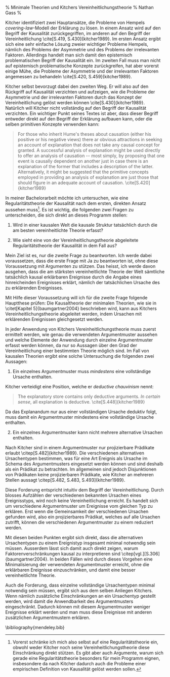 % Minimale Theorien und Kitchers Vereinheitlichungstheorie
% Nathan Gass
%

Kitcher identifiziert zwei Hauptansätze, die Probleme von Hempels
*covering-law*-Modell der Erklärung zu lösen. In einem Ansatz wird auf
den Begriff der Kausalität zurückgegriffen, im anderen auf den Begriff
der Vereinheitlichung \cite[S.419, S.430]{kitcher1989}. Im ersten
Ansatz ergibt sich eine sehr einfache Lösung zweier wichtiger Probleme
Hempels, nämlich des Problems der Asymmetrie und des Problems der
irrelevanten Faktoren. Allerdings handelt man sich damit den
epistemisch problematischen Begriff der Kausalität ein. Im zweiten
Fall muss man nicht auf epistemisch problematische Konzepte
zurückgreifen, hat aber vorerst einige Mühe, die Probleme der
Asymmetrie und der irrelevanten Faktoren angemessen zu behandeln
\cite[S.420, S.459]{kitcher1989}.

Kitcher selbst bevorzugt dabei den zweiten Weg. Er will also auf den
Rückgriff auf Kausalität verzichten und aufzeigen, wie die Probleme
der Asymmetrie und der irrelevanten Faktoren durch das Konzept der
Vereinheitlichung gelöst werden können
\cite[S.430]{kitcher1989}. Natürlich will Kitcher nicht vollständig
auf den Begriff der Kausalität verzichten. Ein wichtiger Punkt seines
Textes ist aber, dass dieser Begriff entweder direkt auf den Begriff
der Erklärung aufbauen kann, oder die selben primitiven Konzepte
verwenden kann:

> For those who inherit Hume's theses about causation (either his
> positive or his negative views) there ar obvious attractions in
> seeking an account of explanation that does not take any causal
> concept for granted. A successful analysis of explanation might be
> used directly to offer an analysis of causation -- most simply, by
> proposing that one event is causally dependent on another just in
> case there is an explanation of the former that includes a
> description of the latter. Alternatively, it might be suggested that
> the primitive concepts employed in providing an analysis of
> explanation are just those that should figure in an adequate account
> of causation. \cite[S.420]{kitcher1989}

In meiner Bachelorarbeit möchte ich untersuchen, wie eine
Regularitätstheorie der Kausalität nach dem ersten, direkten
Ansatz aussehen muss[^1]. Es ist wichtig, die folgenden zwei Fragen zu
unterscheiden, die sich direkt an dieses Programm stellen:

1. Wird in einer kausalen Welt die kausale Struktur tatsächlich durch
   die am besten vereinheitlichte Theorie erfasst?

2. Wie sieht eine von der Vereinheitlichungstheorie abgeleitete
   Regularitätstheorie der Kausalität in dem Fall aus?

Mein Ziel ist es, nur die zweite Frage zu beantworten. Ich werde dabei
voraussetzen, dass die erste Frage mit Ja zu beantworten ist, ohne
diese Voraussetzung mit Argumenten zu stützen. Das heisst, ich werde
davon ausgehen, dass die am stärksten vereinheitlichte Theorie der Welt
sämtliche tatsächlich kausal erklärbaren Ereignisse durch die Angabe
eines hinreicheinden Ereignisses erklärt, nämlich der tatsächlichen
Ursache des zu erklärenden Ereignisses.

Mit Hilfe dieser Voraussetzung will ich für die zweite Frage folgende
Hauptthese prüfen: Die Kausaltheorie der minimalen Theorien, wie sie
in \citet[Kapitel 5]{baumgartner2004} beschrieben wird, kann
aus Kitchers Vereinheitlichungstheorie abgeleitet werden, indem
Ursachen mit erklärenden Ereignissen gleichgesetzt werden.

In jeder Anwendung von Kitchers Vereinheitlichungstheorie muss zuerst
ermittelt werden, wie genau die verwendeten Argumentmuster aussehen
und welche Elemente der Anwendung durch einzelne Argumentmuster
erfasst werden können, da nur so Aussagen über den Grad der
Vereinheitlichung einer bestimmten Theorie möglich sind. Im Fall von
kausalen Theorien ergibt eine solche Untersuchung die folgenden zwei
Aussagen:

1. Ein einzelnes Argumentmuster muss *mindestens* eine vollständige
   Ursache enthalten.

Kitcher verteidigt eine Position, welche er *deductive chauvinism*
nennt:

> The explanatory store contains only deductive arguments. *In certain
> sense*, all explanation is deductive. \cite[S.448]{kitcher1989}

Da das Explanandum nur aus einer vollständigen Ursache deduktiv folgt,
muss damit ein Argumentmuster mindestens eine vollständige Ursache
enthalten.

2. Ein einzelnes Argumentmuster kann nicht mehrere alternative
   Ursachen enthalten.

Nach Kitcher sind in einem Argumentmuster nur projizierbare Prädikate
erlaubt \citep[S.482]{kitcher1989}. Die verschiedenen alternativen
Ursachentypen bestimmen, was für eine Art Ereignis als Ursache im
Schema des Argumentmusters eingesetzt werden können und sind deshalb
als ein Prädikat zu betrachten. Im allgemeinen sind jedoch
Disjunktionen von Prädikaten keine projizierbaren Prädikate, wie
Kitcher an mehreren Stellen aussagt \citep[S.482, S.483,
S.493]{kitcher1989}.

Diese Forderung entspricht intuitiv dem Begriff der
Vereinheitlichung. Durch blosses Aufzählen der verschiedenen bekannten
Ursachen eines Ereignisstyps, wird noch keine Vereinheitlichung
erreicht. Es handelt sich um verschiedene Argumentmuster um Ereignisse
vom gleichen Typ zu erklären. Erst wenn die Gemeinsamkeit der
verschiedenen Ursachen gefunden wird, also ein projizierbares
Prädikat, welches auf alle Ursachen zutrifft, können die verschiedenen
Argumentmuster zu einem reduziert werden.

Mit diesen beiden Punkten ergibt sich direkt, dass die alternativen
Ursachentypen zu einem Ereignistyp insgesamt minimal notwendig sein
müssen. Ausserdem lässt sich damit auch direkt zeigen, warum
Faktorenverschränkungen kausal zu interpretieren sind
\citep[vgl.][S.306]{baumgartner2004}. In beiden Fällen wird
durch dieses Vorgehen eine Minimalisierung der verwendeten
Argumentmuster erreicht, ohne die erklärbaren Ereignisse
einzuschränken, und damit eine besser vereinheitlichte Theorie.

Auch die Forderung, dass einzelne vollständige Ursachentypen minimal
notwendig sein müssen, ergibt sich aus dem selben Anliegen Kitchers.
Wenn nämlich zusätzliche Einschränkungen an ein Ursachentyp gestellt
werden, wird damit die Anwendbarkeit des Argumentmusters
eingeschränkt. Dadurch können mit diesem Argumentmuster weniger
Ereignisse erklärt werden und man muss diese Ereignisse mit anderen
zusätzlichen Argumentmustern erklären.

\bibliography{mendeley.bib}

[^1]: Vorerst schränke ich mich also selbst auf eine
Regularitätstheorie ein, obwohl weder Kitcher noch seine
Vereinheitlichungstheorie diese Einschränkung direkt stützen. Es gibt
aber auch Argumente, warum sich gerade eine Regularitätstheorie
besonders für mein Programm eignen, insbesondere da nach Kitcher
dadurch auch die Probleme einer empirischen Definition von Kausalität
gelöst werden sollen.

